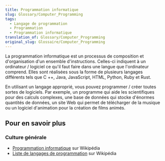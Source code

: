```yaml
---
title: Programmation informatique
slug: Glossary/Computer_Programming
tags:
  - Langage de programmation
  - Programmation
  - Programmation informatique
translation_of: Glossary/Computer_Programming
original_slug: Glossaire/Computer_Programming
---
```


La programmation informatique est un processus de composition et d'organisation d'un ensemble d'instructions. Celles-ci indiquent à un ordinateur / logiciel ce qu'il faut faire dans une langue que l'ordinateur comprend. Elles sont réalisées sous la forme de plusieurs langages différents tels que C ++, Java, JavaScript, HTML, Python, Ruby et Rust.

En utilisant un langage approprié, vous pouvez programmer / créer toutes sortes de logiciels. Par exemple, un programme qui aide les scientifiques pour des calculs complexes, une base de données qui stocke d'énormes quantités de données, un site Web qui permet de télécharger de la musique ou un logiciel d'animation pour la création de films animés.

## Pour en savoir plus

### Culture générale

- [Programmation informatique](https://fr.wikipedia.org/wiki/Programmation_informatique) sur Wikipédia
- [Liste de langages de programmation](https://fr.wikipedia.org/wiki/Liste_de_langages_de_programmation) sur Wikipédia
